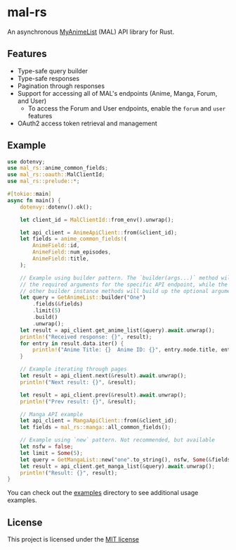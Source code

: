 # mal-rs

An asynchronous [MyAnimeList](https://myanimelist.net/) (MAL) API library for Rust.

## Features

- Type-safe query builder
- Type-safe responses
- Pagination through responses
- Support for accessing all of MAL's endpoints (Anime, Manga, Forum, and User)
  - To access the Forum and User endpoints, enable the `forum` and `user` features
- OAuth2 access token retrieval and management

## Example

```rust
use dotenvy;
use mal_rs::anime_common_fields;
use mal_rs::oauth::MalClientId;
use mal_rs::prelude::*;

#[tokio::main]
async fn main() {
    dotenvy::dotenv().ok();

    let client_id = MalClientId::from_env().unwrap();

    let api_client = AnimeApiClient::from(&client_id);
    let fields = anime_common_fields!(
        AnimeField::id, 
        AnimeField::num_episodes, 
        AnimeField::title,
    );

    // Example using builder pattern. The `builder(args...)` method will only require
    // the required arguments for the specific API endpoint, while the
    // other builder instance methods will build up the optional arguments
    let query = GetAnimeList::builder("One")
        .fields(&fields)
        .limit(5)
        .build()
        .unwrap();
    let result = api_client.get_anime_list(&query).await.unwrap();
    println!("Received response: {}", result);
    for entry in result.data.iter() {
        println!("Anime Title: {}  Anime ID: {}", entry.node.title, entry.node.id);
    }

    // Example iterating through pages
    let result = api_client.next(&result).await.unwrap();
    println!("Next result: {}", &result);

    let result = api_client.prev(&result).await.unwrap();
    println!("Prev result: {}", &result);

    // Manga API example
    let api_client = MangaApiClient::from(&client_id);
    let fields = mal_rs::manga::all_common_fields();

    // Example using `new` pattern. Not recommended, but available
    let nsfw = false;
    let limit = Some(5);
    let query = GetMangaList::new("one".to_string(), nsfw, Some(&fields), limit, None).unwrap();
    let result = api_client.get_manga_list(&query).await.unwrap();
    println!("Result: {}", result);
}
```

You can check out the [examples](./examples/) directory to see additional usage examples.

## License

This project is licensed under the [MIT license](./README.md)
